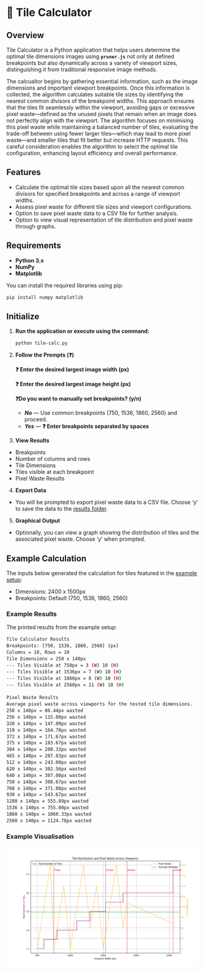 # 👒 Tile Calculator

## Overview

Tile Calculator is a Python application that helps users determine the optimal tile dimensions images using **`pruner.js`** not only at defined breakpoints but also dynamically across a variety of viewport sizes, distinguishing it from traditional responsive image methods.

The calcualtor begins by gathering essential information, such as the image dimensions and important viewport breakpoints. Once this information is collected, the algorithm calculates suitable tile sizes by identifying the nearest common divisors of the breakpoint widths. This approach ensures that the tiles fit seamlessly within the viewport, avoiding gaps or excessive pixel waste—defined as the unused pixels that remain when an image does not perfectly align with the viewport. The algorithm focuses on minimising this pixel waste while maintaining a balanced number of tiles, evaluating the trade-off between using fewer larger tiles—which may lead to more pixel waste—and smaller tiles that fit better but increase HTTP requests. This careful consideration enables the algorithm to select the optimal tile configuration, enhancing layout efficiency and overall performance.

## Features

- Calculate the optimal tile sizes based upon all the nearest common divisors for specified breakpoints and across a range of viewport widths.
- Assess pixel waste for different tile sizes and viewport configurations.
- Option to save pixel waste data to a CSV file for further analysis.
- Option to view visual representation of tile distribution and pixel waste through graphs.

## Requirements

- **Python 3.x**
- **NumPy**
- **Matplotlib**

You can install the required libraries using pip:

```bash
pip install numpy matplotlib
```

## Initialize

1. **Run the application or execute using the command:**

	```
	python tile-calc.py
	```

2. **Follow the Prompts (❓)**

	**❓ Enter the desired largest image width (px)**

	**❓ Enter the desired largest image height (px)**

	**❓Do you want to manually set breakpoints? (y/n)**
	  - ***No*** — Use common breakpoints (750, 1536, 1860, 2560) and proceed.
    - ***Yes*** — **❓ Enter breakpoints separated by spaces**

3. **View Results**
- Breakpoints
- Number of columns and rows
- Tile Dimensions
- Tiles visible at each breakpoint
- Pixel Waste Results

4. **Export Data**
- You will be prompted to export pixel waste data to a CSV file. Choose ‘y’ to save the data to the [results folder](/tile-calculator/results).

5. **Graphical Output**
-	Optionally, you can view a graph showing the distribution of tiles and the associated pixel waste. Choose ‘y’ when prompted.

## Example Calculation

The inputs below generated the calculation for tiles featured in the [example setup](/README.md#example-html-setup):

- Dimensions: 2400 x 1500px
- Breakpoints: Default (750, 1536, 1860, 2560)

### Example Results

The printed results from the example setup:

```bash
Tile Calculator Results
Breakpoints: [750, 1536, 1860, 2560] (px)
Columns = 10, Rows = 10
Tile Dimensions = 250 x 140px
--- Tiles Visible at 750px = 3 (W) 10 (H)
--- Tiles Visible at 1536px = 7 (W) 10 (H)
--- Tiles Visible at 1860px = 8 (W) 10 (H)
--- Tiles Visible at 2560px = 11 (W) 10 (H)

Pixel Waste Results
Average pixel waste across viewports for the tested tile dimensions.
250 x 140px = 86.44px wasted
256 x 140px = 115.00px wasted
320 x 140px = 147.00px wasted
310 x 140px = 164.78px wasted
372 x 140px = 171.67px wasted
375 x 140px = 183.67px wasted
384 x 140px = 200.33px wasted
465 x 140px = 207.83px wasted
512 x 140px = 243.00px wasted
620 x 140px = 302.56px wasted
640 x 140px = 307.00px wasted
750 x 140px = 308.67px wasted
768 x 140px = 371.00px wasted
930 x 140px = 543.67px wasted
1280 x 140px = 555.89px wasted
1536 x 140px = 755.00px wasted
1860 x 140px = 1060.33px wasted
2560 x 140px = 1124.78px wasted
```

### Example Visualisation

![Graph Example](/tile-calculator/assets/example-graph.png)